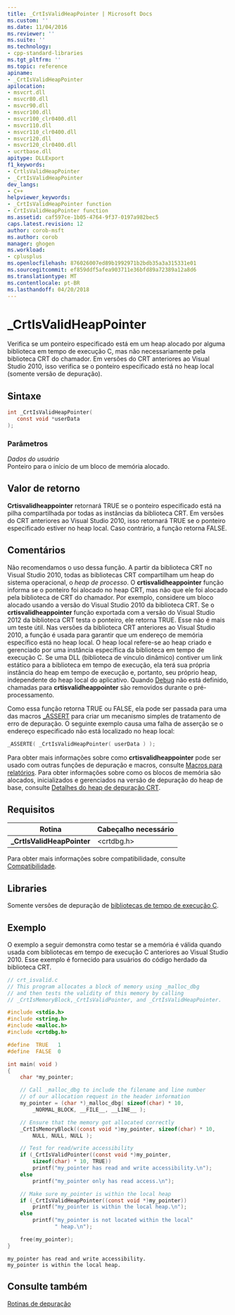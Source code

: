 ```yaml
---
title: _CrtIsValidHeapPointer | Microsoft Docs
ms.custom: ''
ms.date: 11/04/2016
ms.reviewer: ''
ms.suite: ''
ms.technology:
- cpp-standard-libraries
ms.tgt_pltfrm: ''
ms.topic: reference
apiname:
- _CrtIsValidHeapPointer
apilocation:
- msvcrt.dll
- msvcr80.dll
- msvcr90.dll
- msvcr100.dll
- msvcr100_clr0400.dll
- msvcr110.dll
- msvcr110_clr0400.dll
- msvcr120.dll
- msvcr120_clr0400.dll
- ucrtbase.dll
apitype: DLLExport
f1_keywords:
- CrtlsValidHeapPointer
- _CrtIsValidHeapPointer
dev_langs:
- C++
helpviewer_keywords:
- _CrtIsValidHeapPointer function
- CrtIsValidHeapPointer function
ms.assetid: caf597ce-1b05-4764-9f37-0197a982bec5
caps.latest.revision: 12
author: corob-msft
ms.author: corob
manager: ghogen
ms.workload:
- cplusplus
ms.openlocfilehash: 876026007ed89b1992971b2bdb35a3a315331e01
ms.sourcegitcommit: ef859ddf5afea903711e36bfd89a72389a12a8d6
ms.translationtype: MT
ms.contentlocale: pt-BR
ms.lasthandoff: 04/20/2018
---
```

# <a name="crtisvalidheappointer"></a>_CrtIsValidHeapPointer

Verifica se um ponteiro especificado está em um heap alocado por alguma biblioteca em tempo de execução C, mas não necessariamente pela biblioteca CRT do chamador. Em versões do CRT anteriores ao Visual Studio 2010, isso verifica se o ponteiro especificado está no heap local (somente versão de depuração).

## <a name="syntax"></a>Sintaxe

```C
int _CrtIsValidHeapPointer(
   const void *userData
);
```

### <a name="parameters"></a>Parâmetros

*Dados do usuário*<br/>
Ponteiro para o início de um bloco de memória alocado.

## <a name="return-value"></a>Valor de retorno

**Crtisvalidheappointer** retornará TRUE se o ponteiro especificado está na pilha compartilhada por todas as instâncias da biblioteca CRT. Em versões do CRT anteriores ao Visual Studio 2010, isso retornará TRUE se o ponteiro especificado estiver no heap local. Caso contrário, a função retorna FALSE.

## <a name="remarks"></a>Comentários

Não recomendamos o uso dessa função. A partir da biblioteca CRT no Visual Studio 2010, todas as bibliotecas CRT compartilham um heap do sistema operacional, o *heap de processo*. O **crtisvalidheappointer** função informa se o ponteiro foi alocado no heap CRT, mas não que ele foi alocado pela biblioteca de CRT do chamador. Por exemplo, considere um bloco alocado usando a versão do Visual Studio 2010 da biblioteca CRT. Se o **crtisvalidheappointer** função exportada com a versão do Visual Studio 2012 da biblioteca CRT testa o ponteiro, ele retorna TRUE. Esse não é mais um teste útil. Nas versões da biblioteca CRT anteriores ao Visual Studio 2010, a função é usada para garantir que um endereço de memória específico está no heap local. O heap local refere-se ao heap criado e gerenciado por uma instância específica da biblioteca em tempo de execução C. Se uma DLL (biblioteca de vínculo dinâmico) contiver um link estático para a biblioteca em tempo de execução, ela terá sua própria instância do heap em tempo de execução e, portanto, seu próprio heap, independente do heap local do aplicativo. Quando [Debug](../../c-runtime-library/debug.md) não está definido, chamadas para **crtisvalidheappointer** são removidos durante o pré-processamento.

Como essa função retorna TRUE ou FALSE, ela pode ser passada para uma das macros [_ASSERT](assert-asserte-assert-expr-macros.md) para criar um mecanismo simples de tratamento de erro de depuração. O seguinte exemplo causa uma falha de asserção se o endereço especificado não está localizado no heap local:

```C
_ASSERTE( _CrtIsValidHeapPointer( userData ) );
```

Para obter mais informações sobre como **crtisvalidheappointer** pode ser usado com outras funções de depuração e macros, consulte [Macros para relatórios](/visualstudio/debugger/macros-for-reporting). Para obter informações sobre como os blocos de memória são alocados, inicializados e gerenciados na versão de depuração do heap de base, consulte [Detalhes do heap de depuração CRT](/visualstudio/debugger/crt-debug-heap-details).

## <a name="requirements"></a>Requisitos

|Rotina|Cabeçalho necessário|
|-------------|---------------------|
|**_CrtIsValidHeapPointer**|\<crtdbg.h>|

Para obter mais informações sobre compatibilidade, consulte [Compatibilidade](../../c-runtime-library/compatibility.md).

## <a name="libraries"></a>Libraries

Somente versões de depuração de [bibliotecas de tempo de execução C](../../c-runtime-library/crt-library-features.md).

## <a name="example"></a>Exemplo

O exemplo a seguir demonstra como testar se a memória é válida quando usada com bibliotecas em tempo de execução C anteriores ao Visual Studio 2010. Esse exemplo é fornecido para usuários do código herdado da biblioteca CRT.

```C
// crt_isvalid.c
// This program allocates a block of memory using _malloc_dbg
// and then tests the validity of this memory by calling
// _CrtIsMemoryBlock,_CrtIsValidPointer, and _CrtIsValidHeapPointer.

#include <stdio.h>
#include <string.h>
#include <malloc.h>
#include <crtdbg.h>

#define  TRUE   1
#define  FALSE  0

int main( void )
{
    char *my_pointer;

    // Call _malloc_dbg to include the filename and line number
    // of our allocation request in the header information
    my_pointer = (char *)_malloc_dbg( sizeof(char) * 10,
        _NORMAL_BLOCK, __FILE__, __LINE__ );

    // Ensure that the memory got allocated correctly
    _CrtIsMemoryBlock((const void *)my_pointer, sizeof(char) * 10,
        NULL, NULL, NULL );

    // Test for read/write accessibility
    if (_CrtIsValidPointer((const void *)my_pointer,
        sizeof(char) * 10, TRUE))
        printf("my_pointer has read and write accessibility.\n");
    else
        printf("my_pointer only has read access.\n");

    // Make sure my_pointer is within the local heap
    if (_CrtIsValidHeapPointer((const void *)my_pointer))
        printf("my_pointer is within the local heap.\n");
    else
        printf("my_pointer is not located within the local"
               " heap.\n");

    free(my_pointer);
}
```

```Output
my_pointer has read and write accessibility.
my_pointer is within the local heap.
```

## <a name="see-also"></a>Consulte também

[Rotinas de depuração](../../c-runtime-library/debug-routines.md)<br/>
